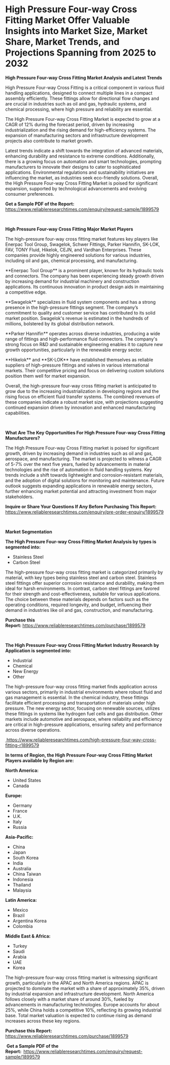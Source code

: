 <p><h1>High Pressure Four-way Cross Fitting Market Offer Valuable Insights into Market Size, Market Share, Market Trends, and Projections Spanning from 2025 to 2032</h1></p><p><strong>High Pressure Four-way Cross Fitting Market Analysis and Latest Trends</strong></p>
<p><p>High Pressure Four-way Cross Fitting is a critical component in various fluid handling applications, designed to connect multiple lines in a compact assembly efficiently. These fittings allow for directional flow changes and are crucial in industries such as oil and gas, hydraulic systems, and chemical processing, where high pressure and reliability are essential. </p><p>The High Pressure Four-way Cross Fitting Market is expected to grow at a CAGR of 12% during the forecast period, driven by increasing industrialization and the rising demand for high-efficiency systems. The expansion of manufacturing sectors and infrastructure development projects also contribute to market growth. </p><p>Latest trends indicate a shift towards the integration of advanced materials, enhancing durability and resistance to extreme conditions. Additionally, there is a growing focus on automation and smart technologies, prompting manufacturers to innovate their designs to cater to sophisticated applications. Environmental regulations and sustainability initiatives are influencing the market, as industries seek eco-friendly solutions. Overall, the High Pressure Four-way Cross Fitting Market is poised for significant expansion, supported by technological advancements and evolving consumer preferences.</p></p>
<p><strong>Get a Sample PDF of the Report:&nbsp;</strong> <a href="https://www.reliableresearchtimes.com/enquiry/request-sample/1899579?utm_campaign=3210&utm_medium=2&utm_source=Github&utm_content=ia&utm_term=12042025&utm_id=high-pressure-four-way-cross-fitting">https://www.reliableresearchtimes.com/enquiry/request-sample/1899579</a></p>
<p>&nbsp;</p>
<p><strong>High Pressure Four-way Cross Fitting Major Market Players</strong></p>
<p><p>The high-pressure four-way cross fitting market features key players like Enerpac Tool Group, Swagelok, Schwer Fittings, Parker Hannifin, SK-LOK, FAV, TONY Fluid, Hikelok, CEJN, and Vardhan Enterprises. These companies provide highly engineered solutions for various industries, including oil and gas, chemical processing, and manufacturing.</p><p>**Enerpac Tool Group** is a prominent player, known for its hydraulic tools and connectors. The company has been experiencing steady growth driven by increasing demand for industrial machinery and construction applications. Its continuous innovation in product design aids in maintaining a competitive edge.</p><p>**Swagelok** specializes in fluid system components and has a strong presence in the high-pressure fittings segment. The company’s commitment to quality and customer service has contributed to its solid market position. Swagelok's revenue is estimated in the hundreds of millions, bolstered by its global distribution network.</p><p>**Parker Hannifin** operates across diverse industries, producing a wide range of fittings and high-performance fluid connectors. The company's strong focus on R&D and sustainable engineering enables it to capture new growth opportunities, particularly in the renewable energy sector.</p><p>**Hikelok** and **SK-LOK** have established themselves as reliable suppliers of high-pressure fittings and valves in various international markets. Their competitive pricing and focus on delivering custom solutions position them well for market expansion.</p><p>Overall, the high-pressure four-way cross fitting market is anticipated to grow due to the increasing industrialization in developing regions and the rising focus on efficient fluid transfer systems. The combined revenues of these companies indicate a robust market size, with projections suggesting continued expansion driven by innovation and enhanced manufacturing capabilities.</p></p>
<p>&nbsp;</p>
<p><strong>What Are The Key Opportunities For High Pressure Four-way Cross Fitting Manufacturers?</strong></p>
<p><p>The High Pressure Four-way Cross Fitting market is poised for significant growth, driven by increasing demand in industries such as oil and gas, aerospace, and manufacturing. The market is projected to witness a CAGR of 5-7% over the next five years, fueled by advancements in material technologies and the rise of automation in fluid handling systems. Key trends include a shift towards lightweight and corrosion-resistant materials, and the adoption of digital solutions for monitoring and maintenance. Future outlook suggests expanding applications in renewable energy sectors, further enhancing market potential and attracting investment from major stakeholders.</p></p>
<p><strong>Inquire or Share Your Questions If Any Before Purchasing This Report:</strong> <a href="https://www.reliableresearchtimes.com/enquiry/pre-order-enquiry/1899579?utm_campaign=3210&utm_medium=2&utm_source=Github&utm_content=ia&utm_term=12042025&utm_id=high-pressure-four-way-cross-fitting">https://www.reliableresearchtimes.com/enquiry/pre-order-enquiry/1899579</a></p>
<p>&nbsp;</p>
<p><strong>Market Segmentation</strong></p>
<p><strong>The High Pressure Four-way Cross Fitting Market Analysis by types is segmented into:</strong></p>
<p><ul><li>Stainless Steel</li><li>Carbon Steel</li></ul></p>
<p><p>The high-pressure four-way cross fitting market is categorized primarily by material, with key types being stainless steel and carbon steel. Stainless steel fittings offer superior corrosion resistance and durability, making them ideal for harsh environments. In contrast, carbon steel fittings are favored for their strength and cost-effectiveness, suitable for various applications. The choice between these materials depends on factors such as the operating conditions, required longevity, and budget, influencing their demand in industries like oil and gas, construction, and manufacturing.</p></p>
<p><strong>Purchase this Report:&nbsp;</strong><a href="https://www.reliableresearchtimes.com/purchase/1899579?utm_campaign=3210&utm_medium=2&utm_source=Github&utm_content=ia&utm_term=12042025&utm_id=high-pressure-four-way-cross-fitting">https://www.reliableresearchtimes.com/purchase/1899579</a></p>
<p>&nbsp;</p>
<p><strong>The High Pressure Four-way Cross Fitting Market Industry Research by Application is segmented into:</strong></p>
<p><ul><li>Industrial</li><li>Chemical</li><li>New Energy</li><li>Other</li></ul></p>
<p><p>The high-pressure four-way cross fitting market finds application across various sectors, primarily in industrial environments where robust fluid and gas management is essential. In the chemical industry, these fittings facilitate efficient processing and transportation of materials under high pressure. The new energy sector, focusing on renewable sources, utilizes these fittings in systems like hydrogen fuel cells and gas distribution. Other markets include automotive and aerospace, where reliability and efficiency are critical in high-pressure applications, ensuring safety and performance across diverse operations.</p></p>
<p><a href="https://www.reliableresearchtimes.com/high-pressure-four-way-cross-fitting-r1899579?utm_campaign=3210&utm_medium=2&utm_source=Github&utm_content=ia&utm_term=12042025&utm_id=high-pressure-four-way-cross-fitting">&nbsp;https://www.reliableresearchtimes.com/high-pressure-four-way-cross-fitting-r1899579</a></p>
<p><strong>In terms of Region, the High Pressure Four-way Cross Fitting Market Players available by Region are:</strong></p>
<p>
    <p> <strong> North America: </strong>
        <ul>
            <li>United States</li>
            <li>Canada</li>
        </ul>
        </p> 
    <p> <strong> Europe: </strong>
        <ul>
            <li>Germany</li>
            <li>France</li>
            <li>U.K.</li>
            <li>Italy</li>
            <li>Russia</li>
        </ul>
        </p> 
    <p> <strong> Asia-Pacific: </strong>
        <ul>
            <li>China</li>
            <li>Japan</li>
            <li>South Korea</li>
            <li>India</li>
            <li>Australia</li>
            <li>China Taiwan</li>
            <li>Indonesia</li>
            <li>Thailand</li>
            <li>Malaysia</li>
        </ul>
        </p> 
    <p> <strong> Latin America: </strong>
        <ul>
            <li>Mexico</li>
            <li>Brazil</li>
            <li>Argentina Korea</li>
            <li>Colombia</li>
        </ul>
        </p> 
    <p> <strong> Middle East & Africa: </strong>
        <ul>
            <li>Turkey</li>
            <li>Saudi</li>
            <li>Arabia</li>
            <li>UAE</li>
            <li>Korea</li>
        </ul>
    </p>
    </p>
<p><p>The high-pressure four-way cross fitting market is witnessing significant growth, particularly in the APAC and North America regions. APAC is projected to dominate the market with a share of approximately 35%, driven by industrial expansion and infrastructure development. North America follows closely with a market share of around 30%, fueled by advancements in manufacturing technologies. Europe accounts for about 25%, while China holds a competitive 10%, reflecting its growing industrial base. Total market valuation is expected to continue rising as demand increases across these key regions.</p></p>
<p><strong>Purchase this Report: </strong><a href="https://www.reliableresearchtimes.com/purchase/1899579?utm_campaign=3210&utm_medium=2&utm_source=Github&utm_content=ia&utm_term=12042025&utm_id=high-pressure-four-way-cross-fitting">https://www.reliableresearchtimes.com/purchase/1899579</a></p>
<p>&nbsp;<strong>Get a Sample PDF of the Report:&nbsp;&nbsp;</strong><a href="https://www.reliableresearchtimes.com/enquiry/request-sample/1899579?utm_campaign=3210&utm_medium=2&utm_source=Github&utm_content=ia&utm_term=12042025&utm_id=high-pressure-four-way-cross-fitting">https://www.reliableresearchtimes.com/enquiry/request-sample/1899579</a></p>
<p><strong></strong></p>
<p><p></p><p></p><p></p></p>